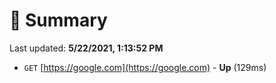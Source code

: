 # 📖 Summary
Last updated: **5/22/2021, 1:13:52 PM**

- `GET` [https://google.com](https://google.com) - **Up** (129ms)
